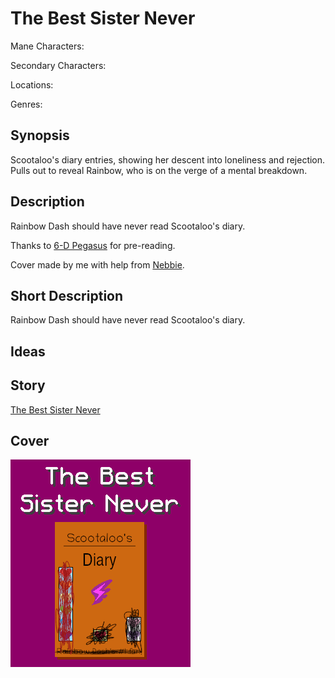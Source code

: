 # The Best Sister Never

Mane Characters: 

Secondary Characters: 

Locations: 

Genres:

## Synopsis
Scootaloo's diary entries, showing her descent into loneliness and rejection. Pulls out to reveal Rainbow, who is on the verge of a mental breakdown.

## Description
Rainbow Dash should have never read Scootaloo's diary.

Thanks to [6-D Pegasus](https://www.fimfiction.net/user/293755/6-D+Pegasus) for pre-reading.

Cover made by me with help from [Nebbie](https://www.fimfiction.net/user/35109/Nebbie).

## Short Description
Rainbow Dash should have never read Scootaloo's diary.

## Ideas


## Story
[The Best Sister Never](./the-best-sister-never.md)

## Cover
![cover](./cover/cover-3.png)